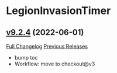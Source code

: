 # LegionInvasionTimer

## [v9.2.4](https://github.com/funkydude/LegionInvasionTimer/tree/v9.2.4) (2022-06-01)
[Full Changelog](https://github.com/funkydude/LegionInvasionTimer/compare/v9.2.3...v9.2.4) [Previous Releases](https://github.com/funkydude/LegionInvasionTimer/releases)

- bump toc  
- Workflow: move to checkout@v3  

